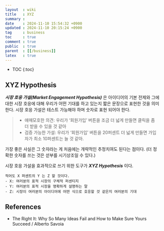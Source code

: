 ```yaml
---
layout  : wiki
title   : XYZ
summary : 
date    : 2024-11-10 15:54:32 +0900
updated : 2024-11-10 20:15:24 +0900
tag     : business
toc     : true
comment : true
public  : true
parent  : [[/business]]
latex   : true
---
```

* TOC
{:toc}

## XYZ Hypothesis

___시장 호응 가설(Market Engagement Hypothesis)___ 은 아이디어의 기본 전제와 그에 대한 시장 호응에 대해 우리가 어떤 기대를 하고 있는지 짧은 문장으로 표현한 것을 의미한다.
시장 호응 가설은 테스트 가능해야 하며 숫자로 표현 되어야 한다.

> - 애매모호한 의견: 우리가 ‘회원가입’ 버튼을 조금 더 넓게 만들면 클릭을 좀 더 받을 수 있을 것 같아
> - 검증 가능한 가설: 우리가 ‘회원가입’ 버튼을 20퍼센트 더 넓게 만들면 가입자가 최소 10퍼센트는 늘 것 같아.

가장 좋은 사실은 그 숫자라는 게 처음에는 개략적인 추정치여도 된다는 점이다. (더 정확한 숫자를 쓰는 것은 섣부를 시기상조일 수 있다.)

시장 호응 가설을 효과적으로 쓰기 위한 도구가 ___XYZ Hypothesis___ 이다.

```
적어도 X 퍼센트의 Y 는 Z 할 것이다.
- X: 여러분의 표적 시장의 구체적 퍼센티지
- Y: 여러분의 표적 시장을 명확하게 설명하는 말
- Z: 시장이 여러분의 아이디어에 어떤 식으로 호응할 것 같은지 여러분의 기대
```

## References

- The Right It: Why So Many Ideas Fail and How to Make Sure Yours Succeed / Alberto Savoia

